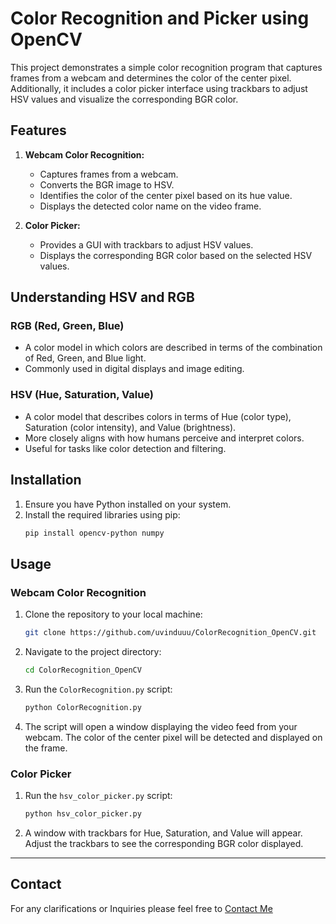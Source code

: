 # Color Recognition and Picker using OpenCV

This project demonstrates a simple color recognition program that captures frames from a webcam and determines the color of the center pixel. Additionally, it includes a color picker interface using trackbars to adjust HSV values and visualize the corresponding BGR color.

## Features

1. **Webcam Color Recognition:**
   - Captures frames from a webcam.
   - Converts the BGR image to HSV.
   - Identifies the color of the center pixel based on its hue value.
   - Displays the detected color name on the video frame.

2. **Color Picker:**
   - Provides a GUI with trackbars to adjust HSV values.
   - Displays the corresponding BGR color based on the selected HSV values.

## Understanding HSV and RGB

### RGB (Red, Green, Blue)
- A color model in which colors are described in terms of the combination of Red, Green, and Blue light.
- Commonly used in digital displays and image editing.

### HSV (Hue, Saturation, Value)
- A color model that describes colors in terms of Hue (color type), Saturation (color intensity), and Value (brightness).
- More closely aligns with how humans perceive and interpret colors.
- Useful for tasks like color detection and filtering.

## Installation

1. Ensure you have Python installed on your system.
2. Install the required libraries using pip:
    ```sh
    pip install opencv-python numpy
    ```

## Usage

### Webcam Color Recognition

1. Clone the repository to your local machine:
    ```sh
    git clone https://github.com/uvinduuu/ColorRecognition_OpenCV.git
    ```
2. Navigate to the project directory:
    ```sh
    cd ColorRecognition_OpenCV
    ```
3. Run the `ColorRecognition.py` script:
    ```sh
    python ColorRecognition.py
    ```
4. The script will open a window displaying the video feed from your webcam. The color of the center pixel will be detected and displayed on the frame.

### Color Picker

1. Run the `hsv_color_picker.py` script:
    ```sh
    python hsv_color_picker.py
    ```
2. A window with trackbars for Hue, Saturation, and Value will appear. Adjust the trackbars to see the corresponding BGR color displayed.

---

## Contact

For any clarifications or Inquiries please feel free to [Contact Me](mailto:uvindukodikara@gmail.com)
